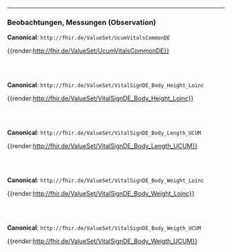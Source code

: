 ----
### Beobachtungen, Messungen (Observation)

**Canonical**: ```http://fhir.de/ValueSet/UcumVitalsCommonDE```

{{render:http://fhir.de/ValueSet/UcumVitalsCommonDE}}

<br><br>

**Canonical**: ```http://fhir.de/ValueSet/VitalSignDE_Body_Height_Loinc```

{{render:http://fhir.de/ValueSet/VitalSignDE_Body_Height_Loinc}}

<br><br>

**Canonical**: ```http://fhir.de/ValueSet/VitalSignDE_Body_Length_UCUM```

{{render:http://fhir.de/ValueSet/VitalSignDE_Body_Length_UCUM}}

<br><br>

**Canonical**: ```http://fhir.de/ValueSet/VitalSignDE_Body_Weight_Loinc```

{{render:http://fhir.de/ValueSet/VitalSignDE_Body_Weight_Loinc}}

<br><br>

**Canonical**: ```http://fhir.de/ValueSet/VitalSignDE_Body_Weigth_UCUM```

{{render:http://fhir.de/ValueSet/VitalSignDE_Body_Weigth_UCUM}}
